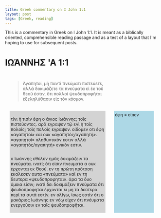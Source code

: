 ```yaml
---
title: Greek commentary on I John 1:1 
layout: post
tags: [Greek, reading]
---
```

<style>
		

.page-wrapper {
  margin: 15px;
}

.row {
  display: flex;
  flex-direction: row;
  flex-wrap: wrap;
  width: 100%;
}

.column {
  display: flex;
  flex-direction: column;
  flex-basis: 100%;
	  margin-top: 0.5em;
		  margin-bottom:0.5em;
			  padding:0.25em;
}
.column-comment {
  display: flex;
  flex-direction: column;
  flex-basis: 100%;
	  margin-top: 0.5em;
		  margin-bottom:0.5em;
			  padding:0.25em;
  background:lightgray;
}

.column-note {
  display: flex;
  flex-direction: column;
  flex-basis: 100%;
  margin-top: 0.5em;
		  margin-bottom:0.5em;
			  padding:0.25em;
				  background:lightblue;
}

	@media screen and (min-width: 800px) {
  .column, .column-comment {
    flex: 1;
   min-width:65%;
	   max-width:65%;
  }
  .column-note {
  flex: 1;
  margin-left:2em;
  max-width:35%;
  }
  .double-column {
    flex: 2
  }
}

		</style>
This is a commentary in Greek on I John 1:1. It is meant as a biblically oriented, comprehensible reading passage and as a test of a layout that I'm hoping to use for subsequent posts.

# ΙΩΆΝΝΗΣ 'Α 1:1

<div class="page-wrapper">
<div class="row">
<div class="column"><blockquote>Ἀγαπητοί, μὴ παντὶ πνεύματι πιστεύετε, ἀλλὰ δοκιμάζετε τὰ πνεύματα εἰ ἐκ τοῦ θεοῦ ἐστιν, ὅτι πολλοὶ ψευδοπροφῆται ἐξεληλύθασιν εἰς τὸν κόσμον.</blockquote> 
</div>

<div class="column-comment">
<p>τίνι ὴ τισὶν έφη ο άγιος Ιωάννης; τοῖς πιστεύοντες. αρᾶ εγραψεν τῷ ενὶ ὴ τοῖς πολοῖς; τοῖς πολοῖς εγραψεν. οίδομεν οτι έφη &laquo;αγαπητοί&raquo; καὶ ουκ &laquo;αγαπητός/αγαπητή&raquo;. &laquo;αγαπητοί&raquo; πληθuντικόν εστιν αλλὰ &laquo;αγαπητὸς/αγαπητὴ&raquo; ενικὸν εστιν. </p>
<p>ο Ιωάννης εθέλεν ημᾶς δοκιμάζειν τα πνεύματα. ινατί; ότι είσιν πνευματα α ουκ έρχονται εκ Θεού. εν τη πρώτη πρόταση εκαλεσεν αυτα &laquo;πνεύματα&raquo; καί εν τη δευτερα &laquo;ψευδοπροφηται&raquo;. άρα τα δυο όμοια είσιν; ινατί δει δοκιμάζειν πνεύματα ότι ψευδοπροφηται έρχονται ει μη τα δεύτερα περί τα αυτά εστίν. εν ολίγω, ίσως εστίν ότι ο μακάριος Ιωάννης εν νόῳ είχεν ότι πνέυματα ενεργούσιν εν ταῖς ψευδοπροφῆται. </p>
</div>
<div class="column-note">
έφη = είπεν
</div>
</div>
</div>

